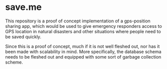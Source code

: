 # save.me
This repository is a proof of concept implementation of a gps-position sharing app,
which would be used to give emergency responders access to GPS location in natural
disasters and other situations where people need to be saved quickly.

Since this is a proof of concept, much if it is not well fleshed out, nor has
it been made with scalability in mind. More specifically, the database schema
needs to be fleshed out and equipped with some sort of garbage collection
scheme.
